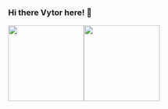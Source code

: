 ### Hi there Vytor here! 👋

<div>
  <a href="https://github.com/vytorJS">
  <img height="155em" src="https://github-readme-stats.vercel.app/api?username=vytor-rosa&show_icons=true&theme=midnight-purple&include_all_commits=true&count_private=true"><img height="155em" src="https://github-readme-stats.vercel.app/api/top-langs/?username=vytor-rosa&layout=compact&langs_count=3&theme=midnight-purple">
</div>
